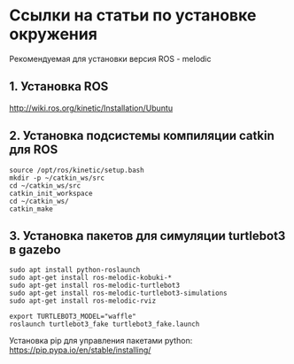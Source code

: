 # Ссылки на статьи по установке окружения

Рекомендуемая для установки версия ROS - melodic

## 1. Установка ROS
http://wiki.ros.org/kinetic/Installation/Ubuntu

## 2. Установка подсистемы компиляции catkin для ROS
```
source /opt/ros/kinetic/setup.bash
mkdir -p ~/catkin_ws/src
cd ~/catkin_ws/src
catkin_init_workspace
cd ~/catkin_ws/
catkin_make
```

## 3. Установка пакетов для симуляции turtlebot3 в gazebo
```
sudo apt install python-roslaunch
sudo apt-get install ros-melodic-kobuki-*
sudo apt-get install ros-melodic-turtlebot3
sudo apt-get install ros-melodic-turtlebot3-simulations
sudo apt-get install ros-melodic-rviz

export TURTLEBOT3_MODEL="waffle"
roslaunch turtlebot3_fake turtlebot3_fake.launch

```
Установка pip для управления пакетами python: https://pip.pypa.io/en/stable/installing/

